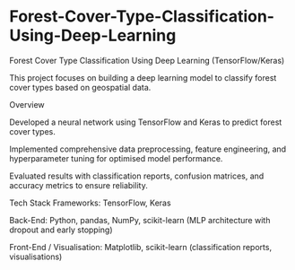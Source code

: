 # Forest-Cover-Type-Classification-Using-Deep-Learning
Forest Cover Type Classification Using Deep Learning (TensorFlow/Keras)

This project focuses on building a deep learning model to classify forest cover types based on geospatial data.


Overview


Developed a neural network using TensorFlow and Keras to predict forest cover types.

Implemented comprehensive data preprocessing, feature engineering, and hyperparameter tuning for optimised model performance.

Evaluated results with classification reports, confusion matrices, and accuracy metrics to ensure reliability.

Tech Stack
Frameworks: TensorFlow, Keras

Back-End: Python, pandas, NumPy, scikit-learn (MLP architecture with dropout and early stopping)

Front-End / Visualisation: Matplotlib, scikit-learn (classification reports, visualisations)
